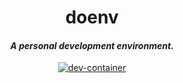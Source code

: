 <h1 align="center">doenv</h1>

<h4 align="center"><em>A personal development environment.</em></h4>

<p align="center">
    <a href="https://vscode.dev/redirect?url=vscode://ms-vscode-remote.remote-containers/cloneInVolume?url=https://github.com/microsoft/vscode-remote-try-java">
        <img alt="dev-container" src="https://img.shields.io/static/v1?label=Dev%20Containers&message=Open&color=blue&logo=visualstudiocode" />
    </a>
</p>
